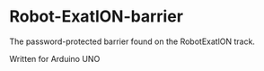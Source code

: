 # Robot-ExatlON-barrier
The password-protected barrier found on the RobotExatlON track.

Written for Arduino UNO

